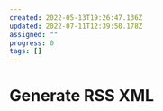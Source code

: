 ```yaml
---
created: 2022-05-13T19:26:47.136Z
updated: 2022-07-11T12:39:50.178Z
assigned: ""
progress: 0
tags: []
---
```


# Generate RSS XML
